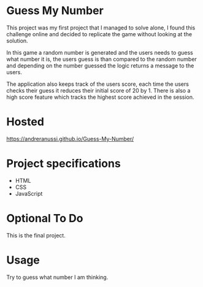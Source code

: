 # Guess My Number

This project was my first project that I managed to solve alone, I found this challenge online and decided to replicate the game without looking at the solution.

In this game a random number is generated and the users needs to guess what number it is, the users guess is than compared to the random number and depending on the number guessed the logic returns a message to the users.

The application also keeps track of the users score, each time the users checks their guess it reduces their initial score of 20 by 1. There is also a high score feature which tracks the highest score achieved in the session.

# Hosted

https://andreranussi.github.io/Guess-My-Number/

# Project specifications

- HTML
- CSS
- JavaScript

# Optional To Do

This is the final project.

# Usage

Try to guess what number I am thinking.
